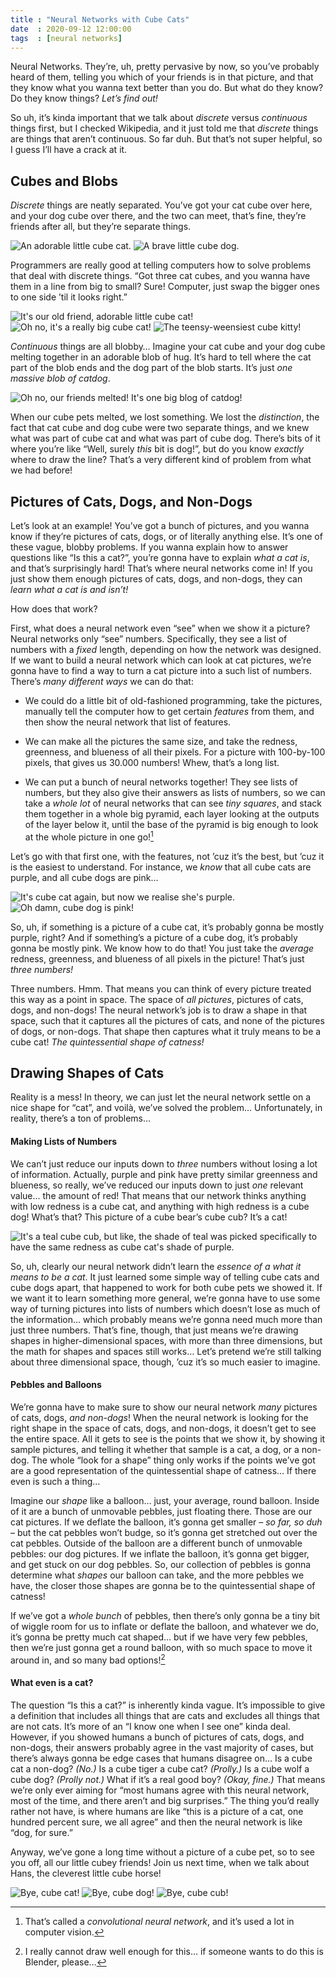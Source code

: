 ```yaml
---
title : "Neural Networks with Cube Cats"
date  : 2020-09-12 12:00:00
tags  : [neural networks]
---
```


Neural Networks. They’re, uh, pretty pervasive by now, so you’ve probably heard of them, telling you which of your friends is in that picture, and that they know what you wanna text better than you do. But what do they know? Do they know things? *Let’s find out!*

<!--more-->

So uh, it’s kinda important that we talk about *discrete* versus *continuous* things first, but I checked Wikipedia, and it just told me that *discrete* things are things that aren’t continuous. So far duh. But that’s not super helpful, so I guess I’ll have a crack at it. 

## Cubes and Blobs

*Discrete* things are neatly separated. You’ve got your cat cube over here, and your dog cube over there, and the two can meet, that’s fine, they’re friends after all, but they’re separate things.

<div class="cube-pets">
<img src="/public/images/cube-cat.png" 
     alt="An adorable little cube cat."/>
<img src="/public/images/cube-dog.png" 
     alt="A brave little cube dog."/>
</div>

Programmers are really good at telling computers how to solve problems that deal with discrete things. “Got three cat cubes, and you wanna have them in a line from big to small? Sure! Computer, just swap the bigger ones to one side ’til it looks right.”

<div class="cube-pets">
<img class="smol" 
     src="/public/images/cube-cat.png"
     alt="It's our old friend, adorable little cube cat!"/>
<img class="flip"
     src="/public/images/cube-cat.png" 
     alt="Oh no, it's a really big cube cat!"/>
<img class="flip huge" 
     src="/public/images/cube-cat.png" 
     alt="The teensy-weensiest cube kitty!"/>
</div>

*Continuous* things are all blobby… Imagine your cat cube and your dog cube melting together in an adorable blob of hug. It’s hard to tell where the cat part of the blob ends and the dog part of the blob starts. It’s just *one massive blob of catdog*.

<div class="cube-pets">
<img class="huge" 
     src="/public/images/blob-of-catdog.png" 
     alt="Oh no, our friends melted! It's one big blog of catdog!"/>
</div>

When our cube pets melted, we lost something. We lost the *distinction*, the fact that cat cube and dog cube were two separate things, and we knew what was part of cube cat and what was part of cube dog. There’s bits of it where you’re like “Well, surely *this* bit is dog!”, but do you know *exactly* where to draw the line? That’s a very different kind of problem from what we had before!



## Pictures of Cats, Dogs, and Non-Dogs

Let’s look at an example! You’ve got a bunch of pictures, and you wanna know if they’re pictures of cats, dogs, or of literally anything else. It’s one of these vague, blobby problems. If you wanna explain how to answer questions like “Is this a cat?”, you’re gonna have to explain *what a cat is*, and that’s surprisingly hard! That’s where neural networks come in! If you just show them enough pictures of cats, dogs, and non-dogs, they can *learn what a cat is and isn’t!* 

How does that work?

First, what does a neural network even “see” when we show it a picture? Neural networks only “see” numbers. Specifically, they see a list of numbers with a *fixed* length, depending on how the network was designed. If we want to build a neural network which can look at cat pictures, we’re gonna have to find a way to turn a cat picture into a such list of numbers. There’s *many different ways* we can do that:

- We could do a little bit of old-fashioned programming, take the pictures, manually tell the computer how to get certain *features* from them, and then show the neural network that list of features.

- We can make all the pictures the same size, and take the redness, greenness, and blueness of all their pixels. For a picture with 100-by-100 pixels, that gives us 30.000 numbers! Whew, that’s a long list.

- We can put a bunch of neural networks together! They see lists of numbers, but they also give their answers as lists of numbers, so we can take a *whole lot* of neural networks that can see *tiny squares*, and stack them together in a whole big pyramid, each layer looking at the outputs of the layer below it, until the base of the pyramid is big enough to look at the whole picture in one go![^cnn]

Let’s go with that first one, with the features, not ’cuz it’s the best, but ’cuz it is the easiest to understand. For instance, we *know* that all cube cats are purple, and all cube dogs are pink…

<div class="cube-pets">
<img src="/public/images/cube-cat.png" 
     alt="It's cube cat again, but now we realise she's purple."/>
<img src="/public/images/cube-dog.png" 
     alt="Oh damn, cube dog is pink!"/>
</div>

So, uh, if something is a picture of a cube cat, it’s probably gonna be mostly purple, right? And if something’s a picture of a cube dog, it’s probably gonna be mostly pink. We know how to do that! You just take the *average* redness, greenness, and blueness of all pixels in the picture! That’s just *three numbers!*

Three numbers. Hmm. That means you can think of every picture treated this way as a point in space. The space of *all pictures*, pictures of cats, dogs, and non-dogs! The neural network’s job is to draw a shape in that space, such that it captures all the pictures of cats, and none of the pictures of dogs, or non-dogs. That shape then captures what it truly means to be a cube cat! *The quintessential shape of catness!*


## Drawing Shapes of Cats

Reality is a mess! In theory, we can just let the neural network settle on a nice shape for “cat”, and voilà, we’ve solved the problem… Unfortunately, in reality, there’s a ton of problems…


#### Making Lists of Numbers

We can’t just reduce our inputs down to *three* numbers without losing a lot of information. Actually, purple and pink have pretty similar greenness and blueness, so really, we’ve reduced our inputs down to just *one* relevant value… the amount of red! That means that our network thinks anything with low redness is a cube cat, and anything with high redness is a cube dog! What’s that? This picture of a cube bear’s cube cub? It’s a cat!

<div class="cube-pets">
<img src="/public/images/cube-cub.png" 
     alt="It's a teal cube cub, but like, the shade of teal was picked specifically to have the same redness as cube cat's shade of purple."/>
</div>

So, uh, clearly our neural network didn’t learn the *essence of a what it means to be a cat*. It just learned some simple way of telling cube cats and cube dogs apart, that happened to work for both cube pets we showed it. If we want it to learn something more general, we’re gonna have to use some way of turning pictures into lists of numbers which doesn’t lose as much of the information… which probably means we’re gonna need much more than just three numbers. That’s fine, though, that just means we’re drawing shapes in higher-dimensional spaces, with more than three dimensions, but the math for shapes and spaces still works… Let’s pretend we’re still talking about three dimensional space, though, ’cuz it’s so much easier to imagine.


#### Pebbles and Balloons

We’re gonna have to make sure to show our neural network *many* pictures of cats, dogs, *and non-dogs*! When the neural network is looking for the right shape in the space of cats, dogs, and non-dogs, it doesn’t get to see the entire space. All it gets to see is the points that we show it, by showing it sample pictures, and telling it whether that sample is a cat, a dog, or a non-dog. The whole “look for a shape” thing only works if the points we’ve got are a good representation of the quintessential shape of catness… If there even is such a thing…

Imagine our *shape* like a balloon… just, your average, round balloon. Inside of it are a bunch of unmovable pebbles, just floating there. Those are our cat pictures. If we deflate the balloon, it’s gonna get smaller – *so far, so duh* – but the cat pebbles won’t budge, so it’s gonna get stretched out over the cat pebbles. Outside of the balloon are a different bunch of unmovable pebbles: our dog pictures. If we inflate the balloon, it’s gonna get bigger, and get stuck on our dog pebbles. So, our collection of pebbles is gonna determine what *shapes* our balloon can take, and the more pebbles we have, the closer those shapes are gonna be to the quintessential shape of catness!

If we’ve got a *whole bunch* of pebbles, then there’s only gonna be a tiny bit of wiggle room for us to inflate or deflate the balloon, and whatever we do, it’s gonna be pretty much cat shaped… but if we have very few pebbles, then we’re just gonna get a round balloon, with so much space to move it around in, and so many bad options![^blender]

#### What even is a cat?

The question “Is this a cat?” is inherently kinda vague. It’s impossible to give a definition that includes all things that are cats and excludes all things that are not cats. It’s more of an “I know one when I see one” kinda deal. However, if you showed humans a bunch of pictures of cats, dogs, and non-dogs, their answers probably agree in the vast majority of cases, but there’s always gonna be edge cases that humans disagree on… Is a cube cat a non-dog? *(No.)* Is a cube tiger a cube cat? *(Prolly.)* Is a cube wolf a cube dog? *(Prolly not.)* What if it’s a real good boy? *(Okay, fine.)* That means we’re only ever aiming for “most humans agree with this neural network, most of the time, and there aren’t and big surprises.” The thing you’d really rather not have, is where humans are like “this is a picture of a cat, one hundred percent sure, we all agree” and then the neural network is like “dog, for sure.”

Anyway, we’ve gone a long time without a picture of a cube pet, so to see you off, all our little cubey friends! Join us next time, when we talk about Hans, the cleverest little cube horse!

<div class="cube-pets">
<img src="/public/images/cube-cat.png" 
     alt="Bye, cube cat!"/>
<img class="flip"
     src="/public/images/cube-dog.png" 
     alt="Bye, cube dog!"/>
<img src="/public/images/cube-cub.png" 
     alt="Bye, cube cub!"/>
</div>

[^cnn]: That’s called a *convolutional neural network*, and it’s used a lot in computer vision.
[^blender]: I really cannot draw well enough for this… if someone wants to do this is Blender, please…
